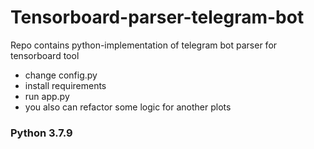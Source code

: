 # Tensorboard-parser-telegram-bot
Repo contains python-implementation of telegram bot parser for tensorboard tool


* change config.py
* install requirements
* run app.py
* you also can refactor some logic for another plots 


### Python 3.7.9